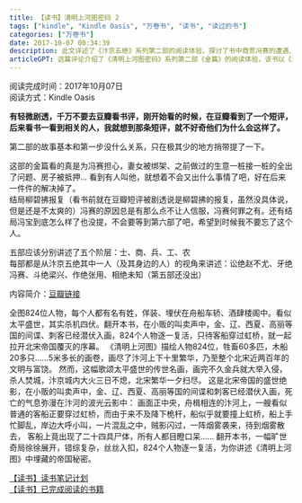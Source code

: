 ```yaml
---
title: 【读书】清明上河图密码 2
tags: ["kindle", "Kindle Oasis", "万卷书", "读书", "读过的书"]
categories: ["万卷书"]
date: 2017-10-07 00:34:39
description: 此文详述了《汴京五绝》系列第二部的阅读体验，探讨了书中商贾冯赛的遭遇、剧透对沉浸感的影响，以及对该系列与《清明上河图》关联的思考。
articleGPT: 这篇评论介绍了《清明上河图密码》系列第二部《金篇》的阅读体验，该书以《清明上河图》为背景，揭示了北宋盛世下潜藏的危机，读者在享受其紧张剧情的同时，也对部分人物动机和未解之谜有所保留。
---
```


阅读完成时间：2017年10月07日  
阅读方式：Kindle Oasis  
  
**有轻微剧透，千万不要去豆瓣看书评，刚开始看的时候，在豆瓣看到了一个短评，后来看书一看到相关的人，我就想到那条短评，就不好奇他们为什么会这样了。**

第二部的故事基本和第一步没什么关系，只在极其少的地方捎带提了一下。

这部的金篇看的真是为冯赛担心，妻女被绑架、之前做过的生意一桩接一桩的全出了问题、房子被抵押…
看到有人叫他，就想着不会又出什么事情了吧，好在后来一件件的解决掉了。  
结局柳碧拂报复（看书前就在豆瓣短评被剧透说是柳碧拂的报复，虽然没具体说，但是还是不太爽的）冯赛的原因总是有那么点不让人信服，冯赛何罪之有。还有结局冯宝到底怎么样了也没提，不会要等到第六部了吧，希望到时候我不要忘了这个人。

五部应该分别讲述了五个阶层：士、商、兵、工、农  
每部都是从汴京五绝其中一人（及其身边的人）的视角来讲述：讼绝赵不尤、牙绝冯赛、斗绝梁兴、作绝张用、相绝未知（第五部还没出）

内容简介：[豆瓣链接](https://book.douban.com/subject/26576515/)

全图824位人物，每个人都有名有姓，佯装、埋伏在舟船车轿、酒肆楼阁中。看似太平盛世，其实杀机四伏。翻开本书，在小贩的叫卖声中，金、辽、西夏、高丽等国的间谍、刺客已经潜伏入画，824个人物逐一复活，只待客船穿过虹桥，就一起拉开北宋帝国覆灭的序幕。
《清明上河图》描绘人物824位，牲畜60多匹，木船20多只……5米多长的画卷，画尽了汴河上下十里繁华，乃至整个北宋近两百年的文明与富饶。
然而，这幅歌颂太平盛世的传世名画，画完不久金兵就大举入侵，杀人焚城，汴京城内大火三日不熄，北宋繁华一夕扫尽。
这是北宋帝国的盛世绝影，在小贩的叫卖声中，金、辽、西夏、高丽等国的间谍和刺客已经潜伏入画，死亡的气息弥漫在汴河的波光云影中：
画面正中央，舟楫相连的汴河上，一艘看似普通的客船正要穿过虹桥，而由于来不及降下桅杆，船似乎就要撞上虹桥，船上手忙脚乱，岸边大呼小叫，一片混乱之中，贼影闪过，一阵烟雾袭来，待到烟雾散去，
客船上竟出现了二十四具尸体，所有人都目瞪口呆……
翻开本书，一幅旷世奇局徐徐展开，错综复杂，丝丝入扣，824个人物逐一复活，为你讲述《清明上河图》中埋藏的帝国秘密。

[【读书】读书笔记计划](/posts/2016/1114/reading-plan)  
[【读书】已完成阅读的书籍](/posts/2017/0315/reading-done)

